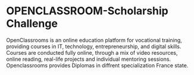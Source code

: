# OPENCLASSROOM-Scholarship Challenge
OpenClassrooms is an online education platform for vocational training, providing courses in IT, technology, entrepreneurship, and digital skills. Courses are conducted fully online, through a mix of video resources, online reading, real-life projects and individual mentoring sessions. Openclassrooms provides Diplomas in diffrent specialization France state.
